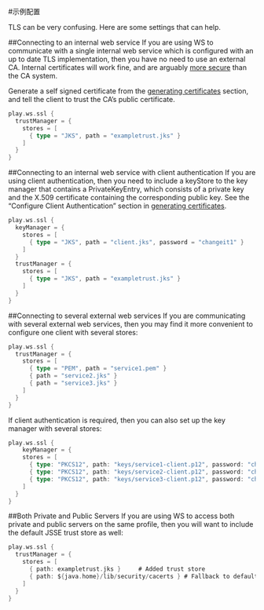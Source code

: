 #示例配置

TLS can be very confusing. Here are some settings that can help.


##Connecting to an internal web service
If you are using WS to communicate with a single internal web service which is configured with an up to date TLS implementation, then you have no need to use an external CA. Internal certificates will work fine, and are arguably [more secure](http://www.thoughtcrime.org/blog/authenticity-is-broken-in-ssl-but-your-app-ha/) than the CA system.

Generate a self signed certificate from the [generating certificates](https://playframework.com/documentation/2.4.x/CertificateGeneration) section, and tell the client to trust the CA’s public certificate.

```scala
play.ws.ssl {
  trustManager = {
    stores = [
      { type = "JKS", path = "exampletrust.jks" }
    ]
  }
}
```


##Connecting to an internal web service with client authentication
If you are using client authentication, then you need to include a keyStore to the key manager that contains a PrivateKeyEntry, which consists of a private key and the X.509 certificate containing the corresponding public key. See the “Configure Client Authentication” section in [generating certificates](https://playframework.com/documentation/2.4.x/CertificateGeneration).

```scala
play.ws.ssl {
  keyManager = {
    stores = [
      { type = "JKS", path = "client.jks", password = "changeit1" }
    ]
  }
  trustManager = {
    stores = [
      { type = "JKS", path = "exampletrust.jks" }
    ]
  }
}
```


##Connecting to several external web services
If you are communicating with several external web services, then you may find it more convenient to configure one client with several stores:

```scala
play.ws.ssl {
  trustManager = {
    stores = [
      { type = "PEM", path = "service1.pem" }
      { path = "service2.jks" }
      { path = "service3.jks" }
    ]
  }
}
```

If client authentication is required, then you can also set up the key manager with several stores:

```scala
play.ws.ssl {
    keyManager = {
    stores = [
      { type: "PKCS12", path: "keys/service1-client.p12", password: "changeit1" },
      { type: "PKCS12", path: "keys/service2-client.p12", password: "changeit2" },
      { type: "PKCS12", path: "keys/service3-client.p12", password: "changeit3" }
    ]
  }
}
```


##Both Private and Public Servers
If you are using WS to access both private and public servers on the same profile, then you will want to include the default JSSE trust store as well:

```scala
play.ws.ssl {
  trustManager = {
    stores = [
      { path: exampletrust.jks }     # Added trust store
      { path: ${java.home}/lib/security/cacerts } # Fallback to default JSSE trust store
    ]
  }
}
```